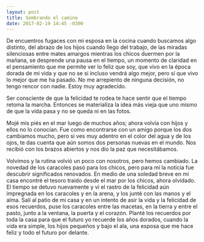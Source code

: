 ```yaml
---
layout: post
title: Sembrando el camino
date: 2017-02-19 14:45 -0300
---
```


De encuentros fugaces con mi esposa en la cocina cuando buscamos algo distinto,
del abrazo de los hijos cuando llego del trabajo, de las miradas silenciosas
entre mates amargos mientras los chicos duermen por la mañana, se desprende una
pausa en el tiempo, un momento de claridad en el pensamiento que me permite ver
lo feliz que soy, que vivo en la época dorada de mi vida y que no se si incluso
vendrá algo mejor, pero sí que vivo lo mejor que me ha pasado. No me arrepiento
de ninguna decisión, no tengo rencor con nadie. Estoy muy agradecido.

Ser consciente de que la felicidad te rodea te hace sentir que el tiempo retoma
la marcha. Entonces se materializa la idea más vieja que uno mismo de que la
vida pasa y no se queda ni en las fotos.

Mojé mis piés en el mar luego de muchos años; ahora volvía con hijos y ellos no
lo conocían. Fue como encontrarse con un amigo porque los dos cambiamos mucho,
pero si ves muy adentro en el color del agua y de los ojos, te das cuenta que
aún somos dos personas nuevas en el mundo. Nos recibió con los brazos abiertos
y nos dio la paz que necesitábamos. 

Volvimos y la rutina volvió un poco con nosotros, pero hemos cambiado. La
novedad de los caracoles pasó para los chicos, pero para mí la noticia fue
descubrir significados renovados. En medio de una soledad breve en mi casa
encontré el tesoro traido desde el mar por los chicos, ahora olvidado. El
tiempo se detuvo nuevamente y vi el rastro de la felicidad aún impregnada en
los caracoles y en la arena, y los junté con las manos y el alma. Salí al patio
de mi casa y en un intento de asir la vida y la felicidad de esos recuerdos,
puse los caracoles entre las macetas, en la tierra y entre el pasto, junto a la
ventana, la puerta y el corazón. Planté los recuerdos por toda la casa para que
el futuro yo recuerde los años dorados, cuando la vida era simple, los hijos
pequeños y bajo el ala, una esposa que me hace feliz y todo el futuro por
delante. 

